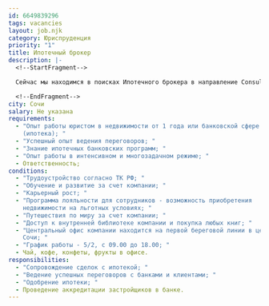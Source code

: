```yaml
---
id: 6649839296
tags: vacancies
layout: job.njk
category: Юриспруденция
priority: "1"
title: Ипотечный брокер
description: |-
  <!--StartFragment-->

  Сейчас мы находимся в поисках Ипотечного брокера в направление Consulting.

  <!--EndFragment-->
city: Сочи
salary: Не указана
requirements:
  - "Опыт работы юристом в недвижимости от 1 года или банковской сфере
    (ипотека); "
  - "Успешный опыт ведения переговоров; "
  - "Знание ипотечных банковских программ; "
  - "Опыт работы в интенсивном и многозадачном режиме; "
  - Ответственность;
conditions:
  - "Трудоустройство согласно ТК РФ; "
  - "Обучение и развитие за счет компании; "
  - "Карьерный рост; "
  - "Программа лояльности для сотрудников - возможность приобретения
    недвижимости на льготных условиях; "
  - "Путешествия по миру за счет компании; "
  - "Доступ к внутренней библиотеке компании и покупка любых книг; "
  - "Центральный офис компании находится на первой береговой линии в центре г.
    Сочи; "
  - "График работы - 5/2, с 09.00 до 18.00; "
  - Чай, кофе, конфеты, фрукты в офисе.
responsibilities:
  - "Сопровождение сделок с ипотекой; "
  - "Ведение успешных переговоров с банками и клиентами; "
  - "Одобрение ипотеки; "
  - Проведение аккредитации застройщиков в банке.
---
```

